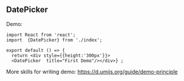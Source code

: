 
## DatePicker

Demo:

```tsx
import React from 'react';
import  {DatePicker} from './index';

export default () => {
  return <div style={{height:'300px'}}>
  <DatePicker  title="First Demo"/></div>} ;
```

More skills for writing demo: https://d.umijs.org/guide/demo-principle
